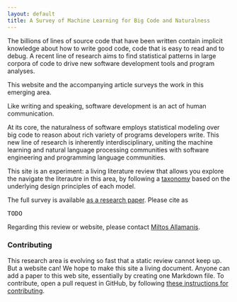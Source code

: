 ```yaml
---
layout: default
title: A Survey of Machine Learning for Big Code and Naturalness
---
```


The billions of lines of source code that have been written contain
implicit knowledge about how to write good code, code that is
easy to read and to debug.
A recent line of research aims to find statistical patterns in large
corpora of code to drive new software development tools and program
analyses.

This website and the accompanying article surveys the work in this emerging area.

Like writing and speaking, software development is an act of human communication.

At its core,
the naturalness of software employs statistical modeling over big code to
reason about rich variety of programs developers write.  This new line of
research is inherently interdisciplinary, uniting the machine learning and 
natural language processing communities with software engineering
and programming language communities. 

This site is an experiment: a living literature review that allows
you explore the navigate the literautre in this area, by
following a [taxonomy](\taxnomomy)
based on the underlying design principles of each model.

The full survey is available [as a research paper]().
Please cite as
<pre>
TODO
</pre>
Regarding this review or website, please contact [Miltos Allamanis](https://miltos.allamanis.com).

### Contributing

This research area is evolving so fast that a static review cannot keep up.
But a website can! We hope to make this site a living document.
Anyone can add a paper to this web site, essentially by creating one Markdown file.
 To contribute, open a pull request in GitHub, by following [these instructions 
for contributing](contributing.html).

